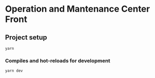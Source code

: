 # Operation and Mantenance Center Front

## Project setup
```
yarn
```

### Compiles and hot-reloads for development
```
yarn dev
```